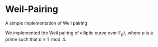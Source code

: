 # Weil-Pairing
A simple implementation of Weil pairing

We implemented the Weil pairing of elliptic curve over $\mathbb{F}_{p^2}$, where $p$ is a prime such that $p\equiv 1\mod 4$.

